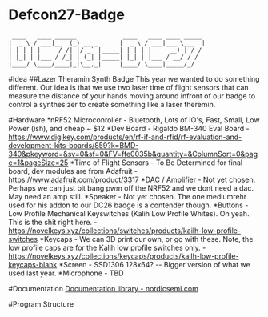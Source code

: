 # Defcon27-Badge
``` 
 ____   ____ ______             ____   ____ ____ _____
|  _ \ / ___|__  (_) __ _      |  _ \ / ___|___ \___  |
| | | | |     / /| |/ _` |_____| | | | |     __) | / /
| |_| | |___ / /_| | (_| |_____| |_| | |___ / __/ / /
|____/ \____/____|_|\__,_|     |____/ \____|_____/_/

```

#Idea
##Lazer Theramin Synth Badge
This year we wanted to do something different. Our idea is that we use two laser time of flight sensors that can measure the distance of your hands moving around infront of our badge to control a synthesizer to create something like a laser theremin. 

#Hardware
*nRF52 Microconroller - Bluetooth, Lots of IO's, Fast, Small, Low Power (ish), and cheap ~ $12
*Dev Board - Rigaldo BM-340 Eval Board - https://www.digikey.com/products/en/rf-if-and-rfid/rf-evaluation-and-development-kits-boards/859?k=BMD-340&pkeyword=&sv=0&sf=0&FV=ffe0035b&quantity=&ColumnSort=0&page=1&pageSize=25
*Time of Flight Sensors - To Be Determined for final board, dev modules are from Adafruit - https://www.adafruit.com/product/3317
*DAC / Amplifier - Not yet chosen. Perhaps we can just bit bang pwm off the NRF52 and we dont need a dac. May need an amp still.
*Speaker - Not yet chosen. The one mediumrehr used for his addon to our DC26 badge is a contender though.
*Buttons - Low Profile Mechanical Keyswitches (Kalih Low Profile Whites). Oh yeah. This is the shit right here. - https://novelkeys.xyz/collections/switches/products/kailh-low-profile-switches
*Keycaps - We can 3D print our own, or go with these. Note, the low profile caps are for the Kalih low profile switches only. - https://novelkeys.xyz/collections/keycaps/products/kailh-low-profile-keycaps-blank
*Screen - SSD1306 128x64? -- Bigger version of what we used last year.
*Microphone - TBD


#Documentation
[Documentation library - nordicsemi.com](https://www.nordicsemi.com/DocLib)    

#Program Structure

#
